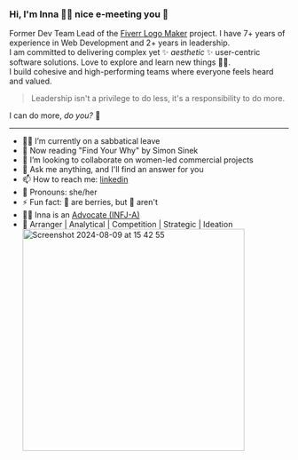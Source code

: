 ### Hi, I'm Inna 👩‍💻 nice e-meeting you 👋 
Former Dev Team Lead of the [Fiverr Logo Maker](https://www.fiverr.com/logo-maker) project. I have 7+ years of experience in Web Development and 2+ years in leadership.</br>
I am committed to delivering complex yet ✨ _aesthetic_ ✨ user-centric software solutions. Love to explore and learn new things 🕵️‍♀️.</br>
I build cohesive and high-performing teams where everyone feels heard and valued.

> Leadership isn't a privilege to do less, it's a responsibility to do more.

I can do more, _do you?_ 💪

____

* 🧘‍♀️ I’m currently on a sabbatical leave
* 📖 Now reading "Find Your Why" by Simon Sinek
* 👯 I’m looking to collaborate on women-led commercial projects
* 💬 Ask me anything, and I'll find an answer for you
* 📫 How to reach me: [linkedin](https://www.linkedin.com/in/inna-ditiashova/)
* 🫶 Pronouns: she/her
* ⚡ Fun fact: 🍌 are berries, but 🍓 aren't
* 👩‍⚖️ Inna is an [Advocate (INFJ-A)](https://www.16personalities.com/profiles/b25a700d3d4d8)
* 💪 Arranger | Analytical | Competition | Strategic | Ideation</br>
  <img width="400" alt="Screenshot 2024-08-09 at 15 42 55" src="https://github.com/user-attachments/assets/9afd3f5a-9989-40be-b380-38e47f791ef1">
